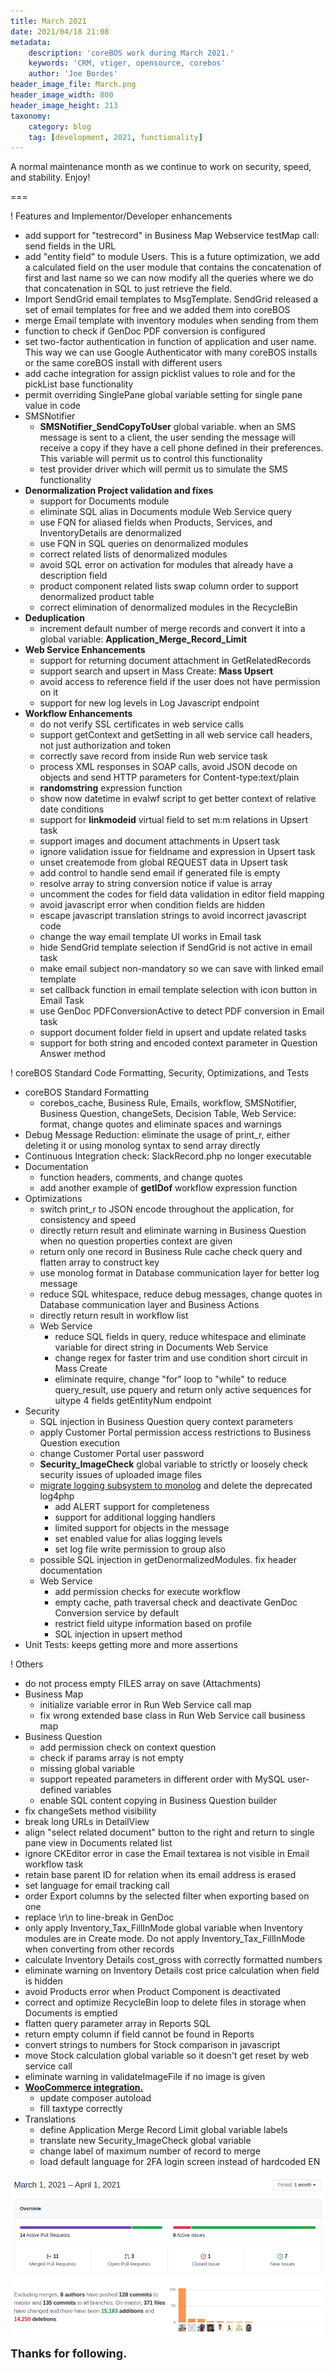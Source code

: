 ```yaml
---
title: March 2021
date: 2021/04/18 21:08
metadata:
    description: 'coreBOS work during March 2021.'
    keywords: 'CRM, vtiger, opensource, corebos'
    author: 'Joe Bordes'
header_image_file: March.png
header_image_width: 800
header_image_height: 213
taxonomy:
    category: blog
    tag: [development, 2021, functionality]
---
```


A normal maintenance month as we continue to work on security, speed, and stability. Enjoy!

===

 ! Features and Implementor/Developer enhancements

- add support for "testrecord" in Business Map Webservice testMap call: send fields in the URL
- add "entity field" to module Users. This is a future optimization, we add a calculated field on the user module that contains the concatenation of first and last name so we can now modify all the queries where we do that concatenation in SQL to just retrieve the field.
- Import SendGrid email templates to MsgTemplate. SendGrid released a set of email templates for free and we added them into coreBOS
- merge Email template with inventory modules when sending from them
- function to check if GenDoc PDF conversion is configured
- set two-factor authentication in function of application and user name. This way we can use Google Authenticator with many coreBOS installs or the same coreBOS install with different users
- add cache integration for assign picklist values to role and for the pickList base functionality
- permit overriding SinglePane global variable setting for single pane value in code
- SMSNotifier
  - **SMSNotifier_SendCopyToUser** global variable. when an SMS message is sent to a client, the user sending the message will receive a copy if they have a cell phone defined in their preferences. This variable will permit us to control this functionality
  - test provider driver which will permit us to simulate the SMS functionality
- **Denormalization Project validation and fixes**
  - support for Documents module
  - eliminate SQL alias in Documents module Web Service query
  - use FQN for aliased fields when Products, Services, and InventoryDetails are denormalized
  - use FQN in SQL queries on denormalized modules
  - correct related lists of denormalized modules
  - avoid SQL error on activation for modules that already have a description field
  - product component related lists swap column order to support denormalized product table
  - correct elimination of denormalized modules in the RecycleBin
- **Deduplication**
  - increment default number of merge records and convert it into a global variable: **Application_Merge_Record_Limit**
- **Web Service Enhancements**
  - support for returning document attachment in GetRelatedRecords
  - support search and upsert in Mass Create: **Mass Upsert**
  - avoid access to reference field if the user does not have permission on it
  - support for new log levels in Log Javascript endpoint
- **Workflow Enhancements**
  - do not verify SSL certificates in web service calls
  - support getContext and getSetting in all web service call headers, not just authorization and token
  - correctly save record from inside Run web service task
  - process XML responses in SOAP calls, avoid JSON decode on objects and send HTTP parameters for Content-type:text/plain
  - **randomstring** expression function
  - show now datetime in evalwf script to get better context of relative date conditions
  - support for **linkmodeid** virtual field to set m:m relations in Upsert task
  - support images and document attachments in Upsert task
  - ignore validation issue for fieldname and expression in Upsert task
  - unset createmode from global REQUEST data in Upsert task
  - add control to handle send email if generated file is empty
  - resolve array to string conversion notice if value is array
  - uncomment the codes for field data validation in editor field mapping
  - avoid javascript error when condition fields are hidden
  - escape javascript translation strings to avoid incorrect javascript code
  - change the way email template UI works in Email task
  - hide SendGrid template selection if SendGrid is not active in email task
  - make email subject non-mandatory so we can save with linked email template
  - set callback function in email template selection with icon button in Email Task
  - use GenDoc PDFConversionActive to detect PDF conversion in Email task
  - support document folder field in upsert and update related tasks
  - support for both string and encoded context parameter in Question Answer method

<span></span>

 ! coreBOS Standard Code Formatting, Security, Optimizations, and Tests

- coreBOS Standard Formatting
  - corebos_cache, Business Rule, Emails, workflow, SMSNotifier, Business Question, changeSets, Decision Table, Web Service: format, change quotes and eliminate spaces and warnings
- Debug Message Reduction: eliminate the usage of print_r, either deleting it or using monolog syntax to send array directly
- Continuous Integration check: SlackRecord.php no longer executable
- Documentation
  - function headers, comments, and change quotes
  - add another example of **getIDof** workflow expression function
- Optimizations
  - switch print_r to JSON encode throughout the application, for consistency and speed
  - directly return result and eliminate warning in Business Question when no question properties context are given
  - return only one record in Business Rule cache check query and flatten array to construct key
  - use monolog format in Database communication layer for better log message
  - reduce SQL whitespace, reduce debug messages, change quotes in Database communication layer and Business Actions
  - directly return result in workflow list
  - Web Service
    - reduce SQL fields in query, reduce whitespace and eliminate variable for direct string in Documents Web Service
    - change regex for faster trim and use condition short circuit in Mass Create
    - eliminate require, change "for" loop to "while" to reduce query_result, use pquery and return only active sequences for uitype 4 fields getEntityNum endpoint
- Security
  - SQL injection in Business Question query context parameters
  - apply Customer Portal permission access restrictions to Business Question execution
  - change Customer Portal user password
  - **Security_ImageCheck** global variable to strictly or loosely check security issues of uploaded image files
  - [migrate logging subsystem to monolog](../monolog) and delete the deprecated log4php
    - add ALERT support for completeness
    - support for additional logging handlers
    - limited support for objects in the message
    - set enabled value for alias logging levels
    - set log file write permission to group also
  - possible SQL injection in getDenormalizedModules. fix header documentation
  - Web Service
    - add permission checks for execute workflow
    - empty cache, path traversal check and deactivate GenDoc Conversion service by default
    - restrict field uitype information based on profile
    - SQL injection in upsert method
- Unit Tests: keeps getting more and more assertions

<span></span>

 ! Others

- do not process empty FILES array on save (Attachments)
- Business Map
  - initialize variable error in Run Web Service call map
  - fix wrong extended base class in Run Web Service call business map
- Business Question
  - add permission check on context question
  - check if params array is not empty
  - missing global variable
  - support repeated parameters in different order with MySQL user-defined variables
  - enable SQL content copying in Business Question builder
- fix changeSets method visibility
- break long URLs in DetailView
- align "select related document" button to the right and return to single pane view in Documents related list
- ignore CKEditor error in case the Email textarea is not visible in Email workflow task
- retain base parent ID for relation when its email address is erased
- set language for email tracking call
- order Export columns by the selected filter when exporting based on one
- replace \r\n to line-break in GenDoc
- only apply Inventory_Tax_FillInMode global variable when Inventory modules are in Create mode. Do not apply Inventory_Tax_FillInMode when converting from other records
- calculate Inventory Details cost_gross with correctly formatted numbers
- eliminate warning on Inventory Details cost price calculation when field is hidden
- avoid Products error when Product Component is deactivated
- correct and optimize RecycleBin loop to delete files in storage when Documents is emptied
- flatten query parameter array in Reports SQL
- return empty column if field cannot be found in Reports
- convert strings to numbers for Stock comparison in javascript
- move Stock calculation global variable so it doesn't get reset by web service call
- eliminate warning in validateImageFile if no image is given
- **[WooCommerce integration.](../woocommerce)**
  - update composer autoload
  - fill taxtype correctly
- Translations
  - define Application Merge Record Limit global variable labels
  - translate new Security_ImageCheck global variable
  - change label of maximum number of record to merge
  - load default language for 2FA login screen instead of hardcoded EN

<span></span>

![March Insights](corebosgithub2103.png)

**<span style="font-size:large">Thanks for following.</span>**

